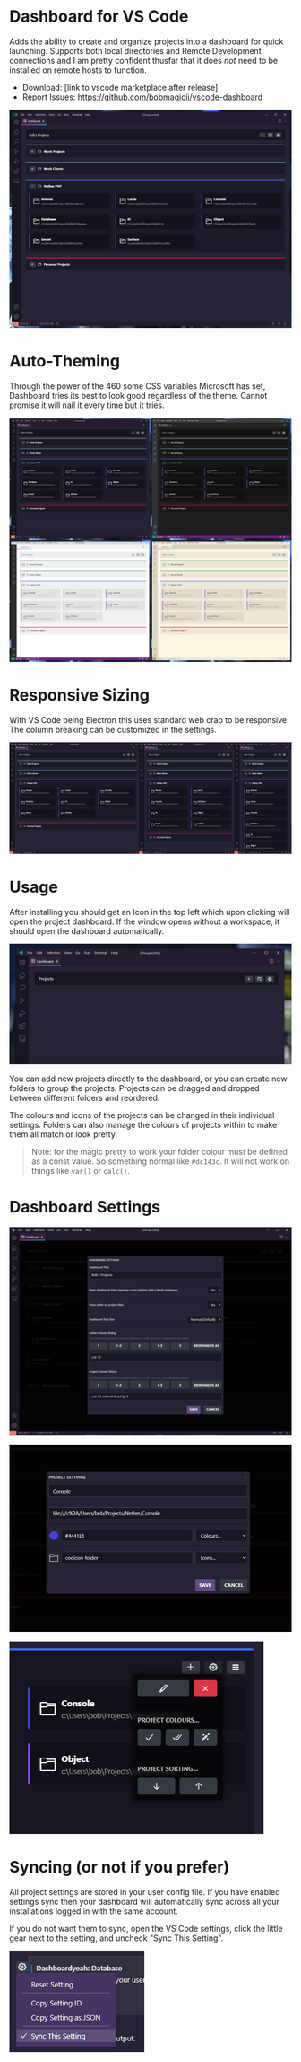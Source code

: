 # Dashboard for VS Code

Adds the ability to create and organize projects into a dashboard for quick
launching. Supports both local directories and Remote Development connections
and I am pretty confident thusfar that it does *not* need to be installed on
remote hosts to function.

* Download: [link to vscode marketplace after release]
* Report Issues: https://github.com/bobmagicii/vscode-dashboard

![Alt text](/local/gfx/ex-dashboard.png "A Busy Dashboard")



# Auto-Theming

Through the power of the 460 some CSS variables Microsoft has set, Dashboard
tries its best to look good regardless of the theme. Cannot promise it will
nail it every time but it tries.

![Alt text](/local/gfx/ex-autotheme.png "Dark and Light")



# Responsive Sizing

With VS Code being Electron this uses standard web crap to be responsive. The
column breaking can be customized in the settings.

![Alt text](/local/gfx/ex-responsive.png "Responsive AF")



# Usage

After installing you should get an Icon in the top left which upon clicking
will open the project dashboard. If the window opens without a workspace, it
should open the dashboard automatically.

![Alt text](/local/gfx/ex-first-open.png "First Open")

You can add new projects directly to the dashboard, or you can create new
folders to group the projects. Projects can be dragged and dropped between
different folders and reordered.

The colours and icons of the projects can be changed in their individual
settings. Folders can also manage the colours of projects within to make them
all match or look pretty.

> Note: for the magic pretty to work your folder colour
> must be defined as a const value. So something normal like `#dc143c`. It will
> not work on things like `var()` or `calc()`.



# Dashboard Settings

![Alt text](/local/gfx/ex-dashboard-settings.png "Dashboard Settings")

![Alt text](/local/gfx/ex-project-settings.png "Project Settings")

![Alt text](/local/gfx/ex-folder-menu.png "Folder Menu")



# Syncing (or not if you prefer)

All project settings are stored in your user config file. If you have enabled
settings sync then your dashboard will automatically sync across all your
installations logged in with the same account.

If you do not want them to sync, open the VS Code settings, click the
little gear next to the setting, and uncheck "Sync This Setting".

![Alt text](/local/gfx/ex-setting-sync.png "Don't sync that setting.")
